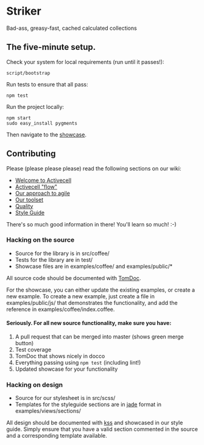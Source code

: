 # Striker
Bad-ass, greasy-fast, cached calculated collections

## The five-minute setup.
Check your system for local requirements (run until it passes!):

    script/bootstrap

Run tests to ensure that all pass:

    npm test

Run the project locally:

    npm start
    sudo easy_install pygments

Then navigate to the [showcase](http://localhost:5000).

## Contributing
Please (please please please) read the following sections on our wiki:

* [Welcome to Activecell](https://github.com/activecell/activecell/wiki)
* [Activecell "flow"](https://github.com/activecell/activecell/wiki/flow)
* [Our approach to agile](https://github.com/activecell/activecell/wiki/agile)
* [Our toolset](https://github.com/activecell/activecell/wiki/tools)
* [Quality](https://github.com/activecell/activecell/wiki/Quality)
* [Style Guide](https://launchpad.activecell.com/admin/styleguide)

There's so much good information in there! You'll learn so much! :-)

### Hacking on the source
* Source for the library is in src/coffee/
* Tests for the library are in test/
* Showcase files are in examples/coffee/ and examples/public/*

All source code should be documented with [TomDoc](http://tomdoc.org/).

For the showcase, you can either update the existing examples, or create a new example. To create a new example, just create a file in examples/public/js/ that demonstrates the functionality, and add the reference in examples/coffee/index.coffee.

#### Seriously. For all new source functionality, make sure you have:
1. A pull request that can be merged into master (shows green merge button)
1. Test coverage
1. TomDoc that shows nicely in docco
1. Everything passing using `npm test` (including lint!)
1. Updated showcase for your functionality

### Hacking on design
* Source for our stylesheet is in src/scss/
* Templates for the styleguide sections are in [jade](http://jade-lang.com/) format in examples/views/sections/

All design should be documented with [kss](https://github.com/kneath/kss) and showcased in our style guide. Simply ensure that you have a valid section commented in the source and a corresponding template available.
